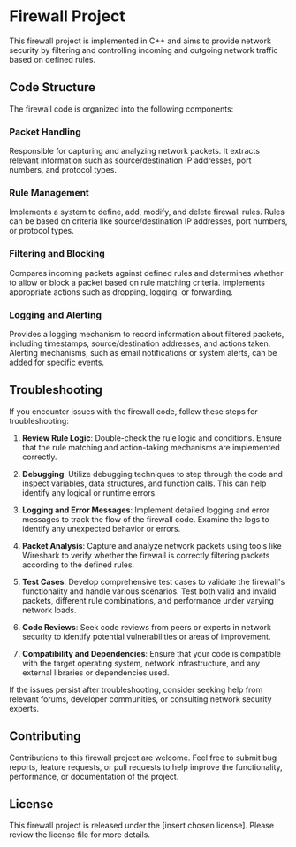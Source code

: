 # Firewall Project

This firewall project is implemented in C++ and aims to provide network security by filtering and controlling incoming and outgoing network traffic based on defined rules.

## Code Structure

The firewall code is organized into the following components:

### Packet Handling
Responsible for capturing and analyzing network packets. It extracts relevant information such as source/destination IP addresses, port numbers, and protocol types.

### Rule Management
Implements a system to define, add, modify, and delete firewall rules. Rules can be based on criteria like source/destination IP addresses, port numbers, or protocol types.

### Filtering and Blocking
Compares incoming packets against defined rules and determines whether to allow or block a packet based on rule matching criteria. Implements appropriate actions such as dropping, logging, or forwarding.

### Logging and Alerting
Provides a logging mechanism to record information about filtered packets, including timestamps, source/destination addresses, and actions taken. Alerting mechanisms, such as email notifications or system alerts, can be added for specific events.

## Troubleshooting

If you encounter issues with the firewall code, follow these steps for troubleshooting:

1. **Review Rule Logic**: Double-check the rule logic and conditions. Ensure that the rule matching and action-taking mechanisms are implemented correctly.

2. **Debugging**: Utilize debugging techniques to step through the code and inspect variables, data structures, and function calls. This can help identify any logical or runtime errors.

3. **Logging and Error Messages**: Implement detailed logging and error messages to track the flow of the firewall code. Examine the logs to identify any unexpected behavior or errors.

4. **Packet Analysis**: Capture and analyze network packets using tools like Wireshark to verify whether the firewall is correctly filtering packets according to the defined rules.

5. **Test Cases**: Develop comprehensive test cases to validate the firewall's functionality and handle various scenarios. Test both valid and invalid packets, different rule combinations, and performance under varying network loads.

6. **Code Reviews**: Seek code reviews from peers or experts in network security to identify potential vulnerabilities or areas of improvement.

7. **Compatibility and Dependencies**: Ensure that your code is compatible with the target operating system, network infrastructure, and any external libraries or dependencies used.

If the issues persist after troubleshooting, consider seeking help from relevant forums, developer communities, or consulting network security experts.

## Contributing

Contributions to this firewall project are welcome. Feel free to submit bug reports, feature requests, or pull requests to help improve the functionality, performance, or documentation of the project.

## License

This firewall project is released under the [insert chosen license]. Please review the license file for more details.
